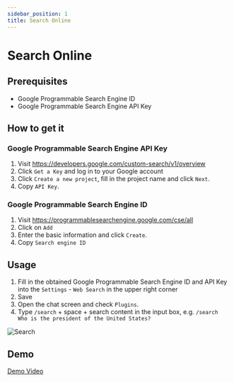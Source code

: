 ```yaml
---
sidebar_position: 1
title: Search Online
---
```


# Search Online

## Prerequisites

-   Google Programmable Search Engine ID
-   Google Programmable Search Engine API Key

## How to get it

### Google Programmable Search Engine API Key

1. Visit https://developers.google.com/custom-search/v1/overview
2. Click `Get a Key` and log in to your Google account
3. Click `Create a new project`, fill in the project name and click `Next`.
4. Copy `API Key`.

### Google Programmable Search Engine ID

1. Visit https://programmablesearchengine.google.com/cse/all
2. Click on `Add`
3. Enter the basic information and click `Create`.
4. Copy `Search engine ID`

## Usage

1. Fill in the obtained Google Programmable Search Engine ID and API Key into the `Settings` - `Web Search` in the upper right corner
2. Save
3. Open the chat screen and check `Plugins`.
4. Type `/search` + space + search content in the input box, e.g. `/search Who is the president of the United States?`

![Search](/chat/assets/search.png)

## Demo

[Demo Video](/chat/assets/search.mp4)
